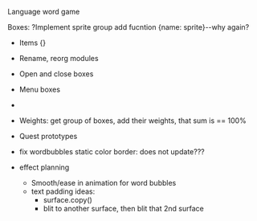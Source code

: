 Language word game

Boxes:
?Implement sprite group add fucntion {name: sprite}--why again?


- Items {}
- Rename, reorg modules


- Open and close boxes 
- Menu boxes
- 
- Weights: get group of boxes, add their weights, that sum is == 100%

- Quest prototypes
- fix wordbubbles static color border: does not update???
- effect planning
  - Smooth/ease in animation for word bubbles
  - text padding ideas:
    - surface.copy()
    - blit to another surface, then blit that 2nd surface